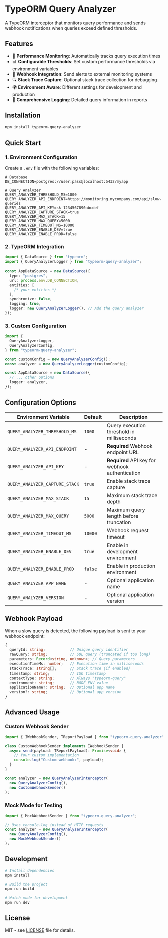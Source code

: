 # TypeORM Query Analyzer

A TypeORM interceptor that monitors query performance and sends webhook notifications when queries exceed defined thresholds.

## Features

- 🚀 **Performance Monitoring**: Automatically tracks query execution times
- 📊 **Configurable Thresholds**: Set custom performance thresholds via environment variables
- 🔗 **Webhook Integration**: Send alerts to external monitoring systems
- 🔍 **Stack Trace Capture**: Optional stack trace collection for debugging
- 🌍 **Environment Aware**: Different settings for development and production
- 📝 **Comprehensive Logging**: Detailed query information in reports

## Installation

```bash
npm install typeorm-query-analyzer
```

## Quick Start

### 1. Environment Configuration

Create a `.env` file with the following variables:

```env
# Database
DB_CONNECTION=postgres://user:pass@localhost:5432/myapp

# Query Analyzer
QUERY_ANALYZER_THRESHOLD_MS=1000
QUERY_ANALYZER_API_ENDPOINT=https://monitoring.mycompany.com/api/slow-queries
QUERY_ANALYZER_API_KEY=sk-1234567890abcdef
QUERY_ANALYZER_CAPTURE_STACK=true
QUERY_ANALYZER_MAX_STACK=15
QUERY_ANALYZER_MAX_QUERY=5000
QUERY_ANALYZER_TIMEOUT_MS=10000
QUERY_ANALYZER_ENABLE_DEV=true
QUERY_ANALYZER_ENABLE_PROD=false
```

### 2. TypeORM Integration

```typescript
import { DataSource } from "typeorm";
import { QueryAnalyzerLogger } from "typeorm-query-analyzer";

const AppDataSource = new DataSource({
  type: "postgres",
  url: process.env.DB_CONNECTION,
  entities: [
    /* your entities */
  ],
  synchronize: false,
  logging: true,
  logger: new QueryAnalyzerLogger(), // Add the query analyzer
});
```

### 3. Custom Configuration

```typescript
import {
  QueryAnalyzerLogger,
  QueryAnalyzerConfig,
} from "typeorm-query-analyzer";

const customConfig = new QueryAnalyzerConfig();
const analyzer = new QueryAnalyzerLogger(customConfig);

const AppDataSource = new DataSource({
  // ... other options
  logger: analyzer,
});
```

## Configuration Options

| Environment Variable           | Default | Description                                     |
| ------------------------------ | ------- | ----------------------------------------------- |
| `QUERY_ANALYZER_THRESHOLD_MS`  | `1000`  | Query execution threshold in milliseconds       |
| `QUERY_ANALYZER_API_ENDPOINT`  | -       | **Required** Webhook endpoint URL               |
| `QUERY_ANALYZER_API_KEY`       | -       | **Required** API key for webhook authentication |
| `QUERY_ANALYZER_CAPTURE_STACK` | `true`  | Enable stack trace capture                      |
| `QUERY_ANALYZER_MAX_STACK`     | `15`    | Maximum stack trace depth                       |
| `QUERY_ANALYZER_MAX_QUERY`     | `5000`  | Maximum query length before truncation          |
| `QUERY_ANALYZER_TIMEOUT_MS`    | `10000` | Webhook request timeout                         |
| `QUERY_ANALYZER_ENABLE_DEV`    | `true`  | Enable in development environment               |
| `QUERY_ANALYZER_ENABLE_PROD`   | `false` | Enable in production environment                |
| `QUERY_ANALYZER_APP_NAME`      | -       | Optional application name                       |
| `QUERY_ANALYZER_VERSION`       | -       | Optional application version                    |

## Webhook Payload

When a slow query is detected, the following payload is sent to your webhook endpoint:

```typescript
{
  queryId: string;           // Unique query identifier
  rawQuery: string;          // SQL query (truncated if too long)
  parameters: Record<string, unknown>; // Query parameters
  executionTimeMs: number;   // Execution time in milliseconds
  stackTrace: string[];      // Stack trace (if enabled)
  timestamp: string;         // ISO timestamp
  contextType: string;       // Always "typeorm-query"
  environment: string;       // NODE_ENV value
  applicationName?: string;  // Optional app name
  version?: string;          // Optional app version
}
```

## Advanced Usage

### Custom Webhook Sender

```typescript
import { IWebhookSender, TReportPayload } from "typeorm-query-analyzer";

class CustomWebhookSender implements IWebhookSender {
  async send(payload: TReportPayload): Promise<void> {
    // Your custom implementation
    console.log("Custom webhook:", payload);
  }
}

const analyzer = new QueryAnalyzerInterceptor(
  new QueryAnalyzerConfig(),
  new CustomWebhookSender()
);
```

### Mock Mode for Testing

```typescript
import { MockWebhookSender } from "typeorm-query-analyzer";

// Uses console.log instead of HTTP requests
const analyzer = new QueryAnalyzerInterceptor(
  new QueryAnalyzerConfig(),
  new MockWebhookSender()
);
```

## Development

```bash
# Install dependencies
npm install

# Build the project
npm run build

# Watch mode for development
npm run dev
```

## License

MIT - see [LICENSE](LICENSE) file for details.
